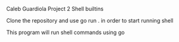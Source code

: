 Caleb Guardiola Project 2
Shell builtins 

Clone the repository and use go run . in order to start running shell

This program will run shell commands using go
